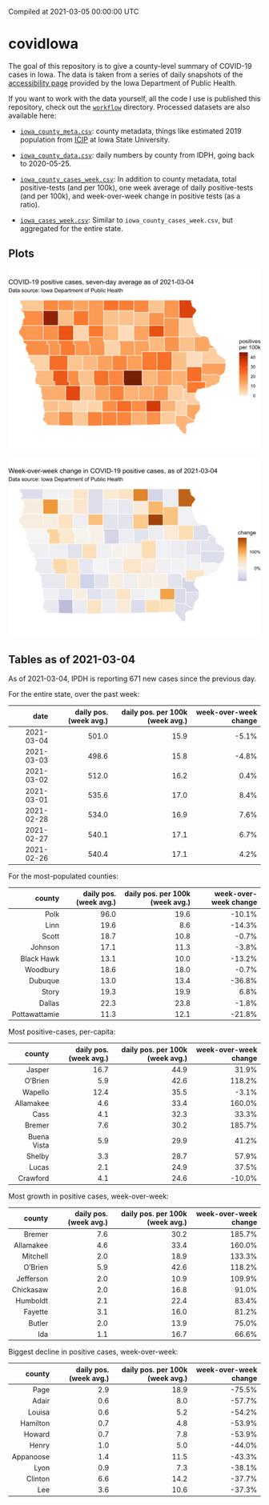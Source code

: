 Compiled at 2021-03-05 00:00:00 UTC

<!-- README.md is generated from README.Rmd. Please edit that file -->

# covidIowa

<!-- badges: start -->

<!-- badges: end -->

The goal of this repository is to give a county-level summary of
COVID-19 cases in Iowa. The data is taken from a series of daily
snapshots of the [accessibility
page](https://coronavirus.iowa.gov/pages/access) provided by the Iowa
Department of Public Health.

If you want to work with the data yourself, all the code I use is
published this repository, check out the [`workflow`](workflow)
directory. Processed datasets are also available here:

  - [`iowa_county_meta.csv`](https://raw.githubusercontent.com/ijlyttle/covidIowa/master/workflow/data/99-publish/iowa_county_meta.csv):
    county metadata, things like estimated 2019 population from
    [ICIP](https://www.icip.iastate.edu/tables/population/counties-estimates)
    at Iowa State University.

  - [`iowa_county_data.csv`](https://raw.githubusercontent.com/ijlyttle/covidIowa/master/workflow/data/99-publish/iowa_county_data.csv):
    daily numbers by county from IDPH, going back to 2020-05-25.

  - [`iowa_county_cases_week.csv`](https://raw.githubusercontent.com/ijlyttle/covidIowa/master/workflow/data/99-publish/iowa_county_data.csv):
    In addition to county metadata, total positive-tests (and per 100k),
    one week average of daily positive-tests (and per 100k), and
    week-over-week change in positive tests (as a ratio).

  - [`iowa_cases_week.csv`](https://raw.githubusercontent.com/ijlyttle/covidIowa/master/workflow/data/99-publish/iowa_cases_week.csv):
    Similar to `iowa_county_cases_week.csv`, but aggregated for the
    entire state.

## Plots

![](workflow/data/99-publish/iowa_cases.png)

![](workflow/data/99-publish/iowa_change.png)

## Tables as of 2021-03-04

As of 2021-03-04, IPDH is reporting 671 new cases since the previous
day.

For the entire state, over the past week:

|       date | daily pos. (week avg.) | daily pos. per 100k (week avg.) | week-over-week change |
| ---------: | ---------------------: | ------------------------------: | --------------------: |
| 2021-03-04 |                  501.0 |                            15.9 |                \-5.1% |
| 2021-03-03 |                  498.6 |                            15.8 |                \-4.8% |
| 2021-03-02 |                  512.0 |                            16.2 |                  0.4% |
| 2021-03-01 |                  535.6 |                            17.0 |                  8.4% |
| 2021-02-28 |                  534.0 |                            16.9 |                  7.6% |
| 2021-02-27 |                  540.1 |                            17.1 |                  6.7% |
| 2021-02-26 |                  540.4 |                            17.1 |                  4.2% |

For the most-populated counties:

|        county | daily pos. (week avg.) | daily pos. per 100k (week avg.) | week-over-week change |
| ------------: | ---------------------: | ------------------------------: | --------------------: |
|          Polk |                   96.0 |                            19.6 |               \-10.1% |
|          Linn |                   19.6 |                             8.6 |               \-14.3% |
|         Scott |                   18.7 |                            10.8 |                \-0.7% |
|       Johnson |                   17.1 |                            11.3 |                \-3.8% |
|    Black Hawk |                   13.1 |                            10.0 |               \-13.2% |
|      Woodbury |                   18.6 |                            18.0 |                \-0.7% |
|       Dubuque |                   13.0 |                            13.4 |               \-36.8% |
|         Story |                   19.3 |                            19.9 |                  6.8% |
|        Dallas |                   22.3 |                            23.8 |                \-1.8% |
| Pottawattamie |                   11.3 |                            12.1 |               \-21.8% |

Most positive-cases, per-capita:

|      county | daily pos. (week avg.) | daily pos. per 100k (week avg.) | week-over-week change |
| ----------: | ---------------------: | ------------------------------: | --------------------: |
|      Jasper |                   16.7 |                            44.9 |                 31.9% |
|     O’Brien |                    5.9 |                            42.6 |                118.2% |
|     Wapello |                   12.4 |                            35.5 |                \-3.1% |
|   Allamakee |                    4.6 |                            33.4 |                160.0% |
|        Cass |                    4.1 |                            32.3 |                 33.3% |
|      Bremer |                    7.6 |                            30.2 |                185.7% |
| Buena Vista |                    5.9 |                            29.9 |                 41.2% |
|      Shelby |                    3.3 |                            28.7 |                 57.9% |
|       Lucas |                    2.1 |                            24.9 |                 37.5% |
|    Crawford |                    4.1 |                            24.6 |               \-10.0% |

Most growth in positive cases, week-over-week:

|    county | daily pos. (week avg.) | daily pos. per 100k (week avg.) | week-over-week change |
| --------: | ---------------------: | ------------------------------: | --------------------: |
|    Bremer |                    7.6 |                            30.2 |                185.7% |
| Allamakee |                    4.6 |                            33.4 |                160.0% |
|  Mitchell |                    2.0 |                            18.9 |                133.3% |
|   O’Brien |                    5.9 |                            42.6 |                118.2% |
| Jefferson |                    2.0 |                            10.9 |                109.9% |
| Chickasaw |                    2.0 |                            16.8 |                 91.0% |
|  Humboldt |                    2.1 |                            22.4 |                 83.4% |
|   Fayette |                    3.1 |                            16.0 |                 81.2% |
|    Butler |                    2.0 |                            13.9 |                 75.0% |
|       Ida |                    1.1 |                            16.7 |                 66.6% |

Biggest decline in positive cases, week-over-week:

|    county | daily pos. (week avg.) | daily pos. per 100k (week avg.) | week-over-week change |
| --------: | ---------------------: | ------------------------------: | --------------------: |
|      Page |                    2.9 |                            18.9 |               \-75.5% |
|     Adair |                    0.6 |                             8.0 |               \-57.7% |
|    Louisa |                    0.6 |                             5.2 |               \-54.2% |
|  Hamilton |                    0.7 |                             4.8 |               \-53.9% |
|    Howard |                    0.7 |                             7.8 |               \-53.9% |
|     Henry |                    1.0 |                             5.0 |               \-44.0% |
| Appanoose |                    1.4 |                            11.5 |               \-43.3% |
|      Lyon |                    0.9 |                             7.3 |               \-38.1% |
|   Clinton |                    6.6 |                            14.2 |               \-37.7% |
|       Lee |                    3.6 |                            10.6 |               \-37.3% |

